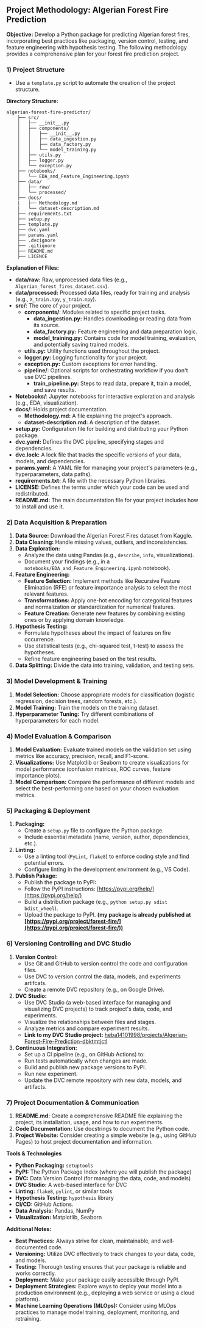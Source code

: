 ## Project Methodology: Algerian Forest Fire Prediction

**Objective:** Develop a Python package for predicting Algerian forest fires, incorporating best practices like packaging, version control, testing, and feature engineering with hypothesis testing. The following methodology provides a comprehensive plan for your forest fire prediction project. 

### 1) Project Structure

* Use a `template.py` script to automate the creation of the project structure.

**Directory Structure:**

```
algerian-forest-fire-predictor/
    ├── src/
    │   ├── __init__.py
    │   ├── components/
    │   │   ├── __init__.py
    │   │   ├── data_ingestion.py 
    │   │   ├── data_factory.py
    │   │   └── model_training.py
    │   ├── utils.py
    │   ├── logger.py
    │   └── exception.py
    ├── notebooks/
    │   └── EDA_and_Feature_Engineering.ipynb
    ├── data/
    │   ├── raw/
    │   └── processed/
    ├── docs/
    |   ├── Methodology.md
    |   └── dataset-description.md
    ├── requirements.txt
    ├── setup.py
    ├── template.py
    ├── dvc.yaml
    ├── params.yaml
    ├── .dvcignore
    ├── .gitignore
    ├── README.md
    ├── LICENCE

```

**Explanation of Files:**

- **data/raw:**  Raw, unprocessed data files (e.g., `Algerian_forest_fires_dataset.csv`).
- **data/processed:** Processed data files, ready for training and analysis (e.g., `X_train.npy`, `y_train.npy`).
- **src/**:  The core of your project.
    - **components/**: Modules related to specific project tasks.
        - **data_ingestion.py:**  Handles downloading or reading data from its source.
        - **data_factory.py:**  Feature engineering and data preparation logic.
        - **model_training.py:**  Contains code for model training, evaluation, and potentially saving trained models.
    - **utils.py:**  Utility functions used throughout the project.
    - **logger.py:**  Logging functionality for your project.
    - **exception.py:** Custom exceptions for error handling.
    - **pipeline/**: Optional scripts for orchestrating workflow if you don't use DVC pipelines.
        - **train_pipeline.py:**  Steps to read data, prepare it, train a model, and save results. 
- **Notebooks/**: Jupyter notebooks for interactive exploration and analysis (e.g., EDA, visualization).
- **docs/**: Holds project documentation.
    - **Methodology.md:**  A file explaining the project's approach.
    - **dataset-description.md:**  A description of the dataset.
- **setup.py:**  Configuration file for building and distributing your Python package.
- **dvc.yaml:**  Defines the DVC pipeline, specifying stages and dependencies.
- **dvc.lock:**  A lock file that tracks the specific versions of your data, models, and dependencies.
- **params.yaml:**  A YAML file for managing your project's parameters (e.g., hyperparameters, data paths).
- **requirements.txt:** A file with the necessary Python libraries.
- **LICENSE:**  Defines the terms under which your code can be used and redistributed.
- **README.md:**  The main documentation file for your project includes how to install and use it.

### 2) Data Acquisition & Preparation

1. **Data Source:** Download the Algerian Forest Fires dataset from Kaggle.
2. **Data Cleaning:** Handle missing values, outliers, and inconsistencies.
3. **Data Exploration:**
    - Analyze the data using Pandas (e.g., `describe`, `info`, visualizations).
    - Document your findings (e.g., in a `notebooks/EDA_and_Feature_Engineering.ipynb` notebook).
4. **Feature Engineering:**
    - **Feature Selection:**  Implement methods like Recursive Feature Elimination (RFE) or feature importance analysis to select the most relevant features.
    - **Transformations:** Apply one-hot encoding for categorical features and normalization or standardization for numerical features.
    - **Feature Creation:** Generate new features by combining existing ones or by applying domain knowledge.
5. **Hypothesis Testing:**
    - Formulate hypotheses about the impact of features on fire occurrence.
    - Use statistical tests (e.g., chi-squared test, t-test) to assess the hypotheses.
    - Refine feature engineering based on the test results.
6. **Data Splitting:** Divide the data into training, validation, and testing sets.

### 3) Model Development & Training 

1. **Model Selection:** Choose appropriate models for classification (logistic regression, decision trees, random forests, etc.).
2. **Model Training:** Train the models on the training dataset.
3. **Hyperparameter Tuning:** Try different combinations of hyperparameters for each model.

### 4) Model Evaluation & Comparison 

1. **Model Evaluation:** Evaluate trained models on the validation set using metrics like accuracy, precision, recall, and F1-score.
2. **Visualizations:** Use Matplotlib or Seaborn to create visualizations for model performance (confusion matrices, ROC curves, feature importance plots).
3. **Model Comparison:**  Compare the performance of different models and select the best-performing one based on your chosen evaluation metrics.

### 5) Packaging & Deployment

1. **Packaging:** 
   - Create a `setup.py` file to configure the Python package. 
   -  Include essential metadata (name, version, author, dependencies, etc.).
2. **Linting:**
   - Use a linting tool (`PyLint`, `flake8`) to enforce coding style and find potential errors.
   - Configure linting in the development environment (e.g., VS Code). 
3. **Publish Pakage:**
   -  Publish the package to PyPI:
     - Follow the PyPI instructions: [https://pypi.org/help/](https://pypi.org/help/)
     - Build a distribution package (e.g., `python setup.py sdist bdist_wheel`).
     - Upload the package to PyPI. **(my package is already published at [https://pypi.org/project/forest-fire/](https://pypi.org/project/forest-fire/))**

### 6) Versioning Controlling and DVC Studio
1. **Version Control:**
   - Use Git and GitHub to version control the code and configuration files.
   - Use DVC to version control the data, models, and experiments artifcats.
   - Create a remote DVC repository (e.g., on Google Drive). 
2. **DVC Studio:** 
    - Use DVC Studio (a web-based interface for managing and visualizing DVC projects) to track project's data, code, and experiments.
    - Visualize the relationships between files and stages.
    - Analyze metrics and compare experiment results.
    - **Link to my DVC Studio project:** [heba14101998/projects/Algerian-Forest-Fire-Prediction-dbktmtjctl](https://studio.dvc.ai/user/heba14101998/projects/Algerian-Forest-Fire-Prediction-dbktmtjctl)
3. **Continuous Integration:**
   -  Set up a CI pipeline (e.g., on GitHub Actions) to:
     -  Run tests automatically when changes are made.
     -  Build and publish new package versions to PyPI.
     -  Run new experiment.
     -  Update the DVC remote repository with new data, models, and artifacts.

### 7) Project Documentation & Communication

1. **README.md:** Create a comprehensive README file explaining the project, its installation, usage, and how to run experiments.
2. **Code Documentation:** Use docstrings to document the Python code.
3. **Project Website:** Consider creating a simple website (e.g., using GitHub Pages) to host project documentation and information.

**Tools & Technologies**

- **Python Packaging:** `setuptools`
- **PyPI:**  The Python Package Index (where you will publish the package)
- **DVC:**  Data Version Control (for managing the data, code, and models)
- **DVC Studio:**  A web-based interface for DVC
- **Linting:** `flake8`, `pylint`, or similar tools
- **Hypothesis Testing:** `hypothesis` library
- **CI/CD:** GitHub Actions.
- **Data Analysis:** Pandas, NumPy
- **Visualization:** Matplotlib, Seaborn

**Additional Notes:**

- **Best Practices:**  Always strive for clean, maintainable, and well-documented code.
- **Versioning:** Utilize DVC effectively to track changes to your data, code, and models.
- **Testing:** Thorough testing ensures that your package is reliable and works correctly.
- **Deployment:** Make your package easily accessible through PyPI.
- **Deployment Strategies:** Explore ways to deploy your model into a production environment (e.g., deploying a web service or using a cloud platform).
- **Machine Learning Operations (MLOps):** Consider using MLOps practices to manage model training, deployment, monitoring, and retraining.